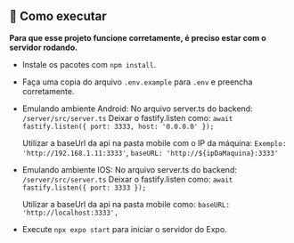 ## 🚀 Como executar

**Para que esse projeto funcione corretamente, é preciso estar com o servidor rodando.**

- Instale os pacotes com `npm install`.

- Faça uma copia do arquivo `.env.example` para `.env` e preencha corretamente.

- Emulando ambiente Android:
  No arquivo server.ts do backend: `/server/src/server.ts`
  Deixar o fastify.listen como:
  `await fastify.listen({ port: 3333, host: '0.0.0.0' });`

  Utilizar a baseUrl da api na pasta mobile com o IP da máquina:
  `Exemplo: 'http://192.168.1.11:3333'`,
  `baseURL: 'http://${ipDaMaquina}:3333'`

- Emulando ambiente IOS:
  No arquivo server.ts do backend: `/server/src/server.ts`
  Deixar o fastify.listen como:
  `await fastify.listen({ port: 3333 });`

  Utilizar a baseUrl da api na pasta mobile como:
  `baseURL: 'http://localhost:3333',`

- Execute `npx expo start` para iniciar o servidor do Expo.